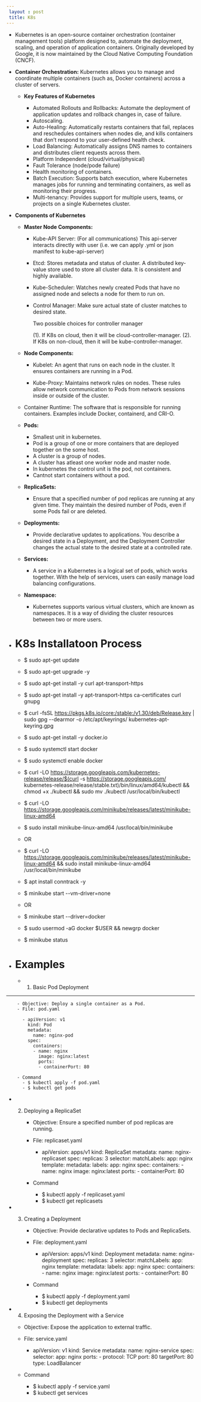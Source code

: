 ```yaml
---
 layout : post
 title: K8s
---
```

 
 - Kubernetes is an open-source container orchestration (container management tools) platform designed to, 
   automate the deployment, scaling, and operation of application containers. Originally developed by Google, 
   it is now maintained by the Cloud Native Computing Foundation (CNCF).

 - **Container Orchestration:** Kubernetes allows you to manage and coordinate multiple containers (such as,
     Docker containers) across a cluster of servers.

   - **Key Features of Kubernetes**

     - Automated Rollouts and Rollbacks: Automate the deployment of application updates and rollback changes in,
       case of failure.
     - Autoscaling.
     - Auto-Healing: Automatically restarts containers that fail, replaces and reschedules containers when nodes 
       die, and kills containers that don’t respond to your user-defined health check.
     - Load Balancing: Automatically assigns DNS names to containers and distributes client requests across them.
     - Platform Independent (cloud/virtual/physical)
     - Fault Tolerance (node/pode failure)
     - Health monitoring of containers.
     - Batch Execution: Supports batch execution, where Kubernetes manages jobs for running and terminating 
       containers, as well as monitoring their progress.
     - Multi-tenancy: Provides support for multiple users, teams, or projects on a single Kubernetes cluster.

 - **Components of Kubernetes**
   
   - **Master Node Components:**
    
     - Kube-API Server: (For all communications) This api-server interacts directly with user (i.e. we can apply 
       .yml or json manifest to kube-api-server)

     - Etcd: Stores metadata and status of cluster. A distributed key-value store used to store all cluster data. 
       It is consistent and highly available.

     - Kube-Scheduler: Watches newly created Pods that have no assigned node and selects a node for them to run on.

     - Control Manager: Make sure actual state of cluster matches to desired state.
     
       Two possible choices for controller manager
      
       (1). If K8s on cloud, then it will be cloud-controller-manager.
       (2). If K8s on non-cloud, then it will be kube-controller-manager.

   - **Node Components:**

     - Kubelet: An agent that runs on each node in the cluster. It ensures containers are running in a Pod.

     - Kube-Proxy: Maintains network rules on nodes. These rules allow network communication to Pods from network 
       sessions inside or outside of the cluster. 

    - Container Runtime: The software that is responsible for running containers. Examples include Docker,
      containerd, and CRI-O.

   - **Pods:**

     - Smallest unit in kubernetes.
     - Pod is a group of one or more containers that are deployed together on the some host.
     - A cluster is a group of nodes.
     - A cluster has atleast one worker node and master node.
     - In kubernetes the control unit is the pod, not containers.
     - Cantnot start containers without a pod.


   - **ReplicaSets:**
     
     - Ensure that a specified number of pod replicas are running at any given time. They maintain the desired 
       number of Pods, even if some Pods fail or are deleted.

   - **Deployments:**

     - Provide declarative updates to applications. You describe a desired state in a Deployment, and the Deployment 
       Controller changes the actual state to the desired state at a controlled rate.     

   - **Services:**

     - A service in a Kubernetes is a logical set of pods, which works together. With the help of services, users 
       can easily manage load balancing configurations.

   - **Namespace:**

     - Kubernetes supports various virtual clusters, which are known as namespaces. It is a way of dividing the 
       cluster resources between two or more users.


- # K8s Installatoon Process

    - $ sudo apt-get update
    - $ sudo apt-get upgrade -y
    - $ sudo apt-get install -y curl apt-transport-https
    - $ sudo apt-get install -y apt-transport-https ca-certificates curl gnupg
    - $ curl -fsSL https://pkgs.k8s.io/core:/stable:/v1.30/deb/Release.key | sudo gpg --dearmor -o /etc/apt/keyrings/
        kubernetes-apt-keyring.gpg
    
    - $ sudo apt-get install -y docker.io
    - $ sudo systemctl start docker
    - $ sudo systemctl enable docker
    
    - $ curl -LO https://storage.googleapis.com/kubernetes-release/release/$(curl -s https://storage.googleapis.com/
        kubernetes-release/release/stable.txt)/bin/linux/amd64/kubectl && chmod +x ./kubectl && sudo mv ./kubectl /usr/local/bin/kubectl
    
    - $ curl -LO https://storage.googleapis.com/minikube/releases/latest/minikube-linux-amd64
    - $ sudo install minikube-linux-amd64 /usr/local/bin/minikube

     - OR

    - $ curl -LO https://storage.googleapis.com/minikube/releases/latest/minikube-linux-amd64 && sudo install 
        minikube-linux-amd64 /usr/local/bin/minikube 

    - $ apt install conntrack -y
    
    - $ minikube start --vm-driver=none

     - OR 

    - $ minikube start --driver=docker
    - $ sudo usermod -aG docker $USER && newgrp docker

    - $ minikube status 






 - # Examples

   - 1. Basic Pod Deployment
        
---         
        - Objective: Deploy a single container as a Pod.
        - File: pod.yaml

          - apiVersion: v1
            kind: Pod
            metadata:
              name: nginx-pod
            spec:
              containers:
              - name: nginx
                image: nginx:latest
                ports:
                - containerPort: 80

        - Command
          - $ kubectl apply -f pod.yaml
          - $ kubectl get pods

   - 2. Deploying a ReplicaSet

        - Objective: Ensure a specified number of pod replicas are running.
        - File: replicaset.yaml

          - apiVersion: apps/v1
            kind: ReplicaSet
            metadata:
              name: nginx-replicaset
            spec:
              replicas: 3
              selector:
                matchLabels:
                  app: nginx
              template:
                metadata:
                  labels:
                    app: nginx
                spec:
                  containers:
                  - name: nginx
                    image: nginx:latest
                    ports:
                    - containerPort: 80

        - Command
          - $ kubectl apply -f replicaset.yaml
          - $ kubectl get replicasets

   - 3.  Creating a Deployment

         - Objective: Provide declarative updates to Pods and ReplicaSets.
         - File: deployment.yaml            

           - apiVersion: apps/v1
             kind: Deployment
             metadata:
               name: nginx-deployment
             spec:
               replicas: 3
               selector:
                 matchLabels:
                   app: nginx
               template:
                 metadata:
                   labels:
                     app: nginx
                 spec:
                   containers:
                   - name: nginx
                     image: nginx:latest
                     ports:
                     - containerPort: 80

         - Command
           - $ kubectl apply -f deployment.yaml
           - $ kubectl get deployments

   - 4. Exposing the Deployment with a Service
       
       - Objective: Expose the application to external traffic.
       - File: service.yaml 

         - apiVersion: v1
           kind: Service
           metadata:
             name: nginx-service
           spec:
             selector:
               app: nginx
             ports:
               - protocol: TCP
                 port: 80
                 targetPort: 80
             type: LoadBalancer

        - Command
          - $ kubectl apply -f service.yaml
          - $ kubectl get services




             








